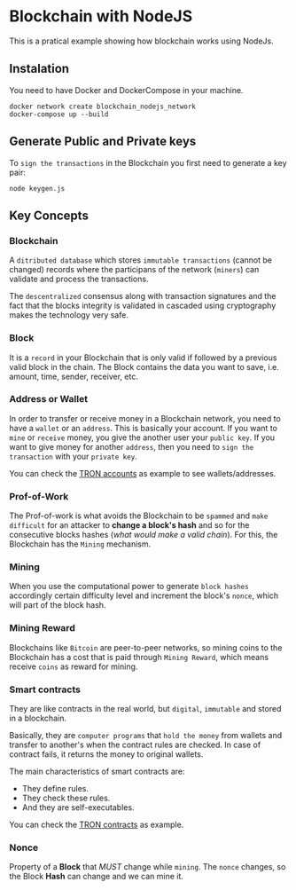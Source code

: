 # Blockchain with NodeJS

This is a pratical example showing how blockchain works using NodeJs.

## Instalation

You need to have Docker and DockerCompose in your machine.

```
docker network create blockchain_nodejs_network
docker-compose up --build
```

## Generate Public and Private keys

To `sign the transactions` in the Blockchain you first need to generate a key pair:

```
node keygen.js
```

## Key Concepts

### Blockchain

A `ditributed database` which stores `immutable transactions` (cannot be changed) records where the participans of the network (`miners`) can validate and process the transactions. 

The `descentralized` consensus along with transaction signatures and the fact that the blocks integrity is validated in cascaded using cryptography makes the technology very safe.

### Block

It is a `record` in your Blockchain that is only valid if followed by a previous valid block in the chain. The Block contains the data you want to save, i.e. amount, time, sender, receiver, etc.

### Address or Wallet

In order to transfer or receive money in a Blockchain network, you need to have a `wallet` or an `address`. This is basically your account. If you want to `mine` or `receive` money, you give the another user your `public key`. If you want to give money for another `address`, then you need to `sign the transaction` with your `private key`.

You can check the [TRON accounts](https://tronscan.org/#/blockchain/accounts) as example to see wallets/addresses.

### Prof-of-Work

The Prof-of-work is what avoids the Blockchain to be `spammed` and `make difficult` for an attacker to **change a block's hash** and so for the consecutive blocks hashes (_what would make a valid chain_). For this, the Blockchain has the `Mining` mechanism.

### Mining

When you use the computational power to generate `block hashes` accordingly certain difficulty 
level and increment the block's `nonce`, which will part of the block hash.

### Mining Reward

Blockchains like `Bitcoin` are peer-to-peer networks, so mining coins to the Blockchain has a cost that is paid through `Mining Reward`, which means receive `coins` as reward for mining.

### Smart contracts

They are like contracts in the real world, but `digital`, `immutable` and stored in a blockchain.

Basically, they are `computer programs` that `hold the money` from wallets and transfer to another's when the contract rules are  checked. In case of contract fails, it returns the money to original wallets.

The main characteristics of smart contracts are:

- They define rules.
- They check these rules.
- And they are self-executables.

You can check the [TRON contracts](https://tronscan.org/#/contracts/contracts) as example.

### Nonce

Property of a **Block** that _MUST_ change while `mining`. The `nonce` changes, so the Block **Hash** can change and we can mine it.

